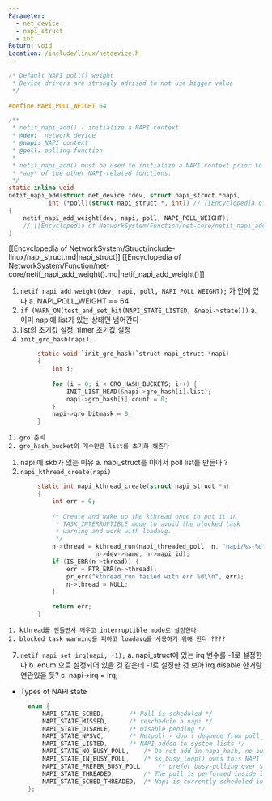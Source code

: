 ```yaml
---
Parameter:
  - net_device
  - napi_struct
  - int
Return: void
Location: /include/linux/netdevice.h
---
```


```c title=netif_napi_add()
/* Default NAPI poll() weight
 * Device drivers are strongly advised to not use bigger value
 */
 
#define NAPI_POLL_WEIGHT 64

/**
 * netif_napi_add() - initialize a NAPI context
 * @dev:  network device
 * @napi: NAPI context
 * @poll: polling function
 *
 * netif_napi_add() must be used to initialize a NAPI context prior to calling
 * *any* of the other NAPI-related functions.
 */
static inline void
netif_napi_add(struct net_device *dev, struct napi_struct *napi,
	       int (*poll)(struct napi_struct *, int)) // [[Encyclopedia of NetworkSystem/Struct/include-linux/napi_struct.md|napi_struct]]
{
	netif_napi_add_weight(dev, napi, poll, NAPI_POLL_WEIGHT);
	// [[Encyclopedia of NetworkSystem/Function/net-core/netif_napi_add_weight().md|netif_napi_add_weight()]]
}
```

[[Encyclopedia of NetworkSystem/Struct/include-linux/napi_struct.md|napi_struct]]
[[Encyclopedia of NetworkSystem/Function/net-core/netif_napi_add_weight().md|netif_napi_add_weight()]]

1. `netif_napi_add_weight(dev, napi, poll, NAPI_POLL_WEIGHT);` 가 안에 있다
    a. NAPI_POLL_WEIGHT == 64
2. `if (WARN_ON(test_and_set_bit(NAPI_STATE_LISTED, &napi->state)))`
    a. 이미 napi에 list가 있는 상태면 넘어간다
3. list의 초기값 설정, timer 초기값 설정
4. `init_gro_hash(napi);`
        
```c title=init_gro_hash()
        static void `init_gro_hash(`struct napi_struct *napi)
        {
        	int i;
        
        	for (i = 0; i < GRO_HASH_BUCKETS; i++) {
        		INIT_LIST_HEAD(&napi->gro_hash[i].list);
        		napi->gro_hash[i].count = 0;
        	}
        	napi->gro_bitmask = 0;
        }
```
    1. gro 준비
    2. gro_hash_bucket의 개수만큼 list를 초기화 해준다
    
1. napi 에 skb가 있는 이유
    a. napi_struct를 이어서 poll list를 만든다 ?
6. `napi_kthread_create(napi)`
        
```c title = napi_kthread_create()
        static int napi_kthread_create(struct napi_struct *n)
        {
        	int err = 0;
        
        	/* Create and wake up the kthread once to put it in
        	 * TASK_INTERRUPTIBLE mode to avoid the blocked task
        	 * warning and work with loadavg.
        	 */
        	n->thread = kthread_run(napi_threaded_poll, n, "napi/%s-%d",
        				n->dev->name, n->napi_id);
        	if (IS_ERR(n->thread)) {
        		err = PTR_ERR(n->thread);
        		pr_err("kthread_run failed with err %d\\n", err);
        		n->thread = NULL;
        	}
        
        	return err;
        }
```
    1. kthread를 만들면서 깨우고 interruptible mode로 설정한다
    2. blocked task warning을 피하고 loadavg를 사용하기 위해 한다 ????
       
7. `netif_napi_set_irq(napi, -1);`
   a. napi_struct에 있는 irq 변수를 -1로 설정한다
   b. enum 으로 설정되어 있을 것 같은데 -1로 설정한 것 보아 irq disable 한거랑 연관있을 듯?
   c. napi->irq = irq;

- Types of NAPI state
  ```c title = NAPIstate
    enum {
    	NAPI_STATE_SCHED,		/* Poll is scheduled */
    	NAPI_STATE_MISSED,		/* reschedule a napi */
    	NAPI_STATE_DISABLE,		/* Disable pending */
    	NAPI_STATE_NPSVC,		/* Netpoll - don't dequeue from poll_list */
    	NAPI_STATE_LISTED,		/* NAPI added to system lists */
    	NAPI_STATE_NO_BUSY_POLL,	/* Do not add in napi_hash, no busy polling */
    	NAPI_STATE_IN_BUSY_POLL,	/* sk_busy_loop() owns this NAPI */
    	NAPI_STATE_PREFER_BUSY_POLL,	/* prefer busy-polling over softirq processing*/
    	NAPI_STATE_THREADED,		/* The poll is performed inside its own thread*/
    	NAPI_STATE_SCHED_THREADED,	/* Napi is currently scheduled in threaded mode */
    };
    ```